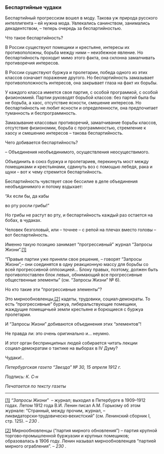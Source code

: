 ### Беспартийные чудаки

Беспартийный прогрессизм вошел в моду. Такова уж природа русского интеллигента – ей нужна мода. Увлекались санинством, занимались декадентством, – теперь очередь за беспартийностью.

Что такое беспартийность?

В России существуют помещики и крестьяне, интересы их противоположны, борьба между ними – неизбежное явление. Но беспартийность проходит мимо этого факта, она склонна замалчивать противоречия интересов.

В России существуют буржуа и пролетарии, победа одного из этих классов означает поражение другого. Но беспартийность замазывает противоположность интересов, она закрывает глаза на факт их борьбы.

У каждого класса имеется своя партия, с особой программой, с особой физиономией. Партии руководят борьбой классов: без партий была бы не борьба, а хаос, отсутствие ясности, смешение интересов. Но беспартийность не любит ясности и определенности, она предпочитает туманность и беспрограммность.

Замазывание классовых противоречий, замалчивание борьбы классов, отсутствие физиономии, борьба с программностью, стремление к хаосу и смешению интересов – такова беспартийность.

Чего добивается беспартийность?

– Объединения необъединимого, осуществления неосуществимого.

Объединить в союз буржуа и пролетариев, перекинуть мост между помещиками и крестьянами, сдвинуть воз с помощью лебедя, рака и щуки – вот к чему стремится беспартийность.

Беспартийность чувствует свое бессилие в деле объединения необъединимого и потому вздыхает:

“Ах если бы, да кабы

во рту росли грибы!”

Но грибы не растут во рту, и беспартийность каждый раз остается на бобах, в чудаках.

Человек безголовый, или – точнее – с репой на плечах вместо головы – вот беспартийность.

Именно такую позицию занимает “прогрессивный” журнал “Запросы Жизни”.[[1]](#_ftn1)

“Правые партии уже приняли свое решение, – говорят “Запросы Жизни”,– они соединятся в одну реакционную массу для борьбы со всей прогрессивной оппозицией… Блоку правых, поэтому, должен быть противопоставлен блок левых, обнимающий все прогрессивные общественные элементы” (см. “Запросы Жизни” № 6).

Но кто такие эти “прогрессивные элементы”?

Это мирнообновленцы,[[2]](#_ftn2) кадеты, трудовики, социал‑демократы. То есть “прогрессивные” буржуа, либеральствующие помещики, жаждущие помещичьей земли крестьяне и борющиеся с буржуа пролетарии.

И “Запросы Жизни” добиваются объединения этих “элементов”!

Не правда ли: это очень оригинально и… неумно.

И этот орган беспринципных людей собирается читать лекции социал‑демократам о тактике на выборах в IV Думу?

Чудаки!..

_Петербургская газета “Звезда” № 30, 15 апреля 1912 г._

_Подпись: К. С‑н_

_Печатается по тексту газеты_

  

---

[[1]](#_ftnref1) _“Запросы Жизни”_  – журнал; выходил в Петербурге в 1909–1912 годах. Летом 1912 года В.И. Ленин писал А.М. Горькому об этом журнале: “Странный, между прочим, журнал, – ликвидаторски‑трудовическо‑вехистский” (см. Ленинский сборник I, стр. 125). – _230_ .

[[2]](#_ftnref2) Мирнообновленцы (“партия мирного обновления”) – партия крупной торгово‑промышленной буржуазии и крупных помещиков; образовалась в 1906 году. Ленин называл мирнообновленцев “партией мирного ограбления”. – _230_ .